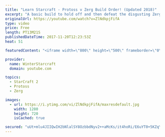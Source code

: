 ```yaml
---
title: "Learn Starcraft - Protoss v Zerg Build Order! (Updated 2018)"
excerpt: "A basic build to hold off and then defeat the disgusting Zerg! Meant for lower level players who have little direction, not for high level players looking for the dankest meta :) -- Watch live at https://www.twitch.tv/wintergaming"
originalUrl: https://youtube.com/watch?v=ZlNdkpjFifA
type: video
price: Free
length: PT13M21S
publishedDateTime: 2017-11-20T12:23:53Z
heat: 51

featuredContent: "<iframe width=\"800\" height=\"500\" frameborder=\"0\" src=\"https://www.youtube.com/embed/ZlNdkpjFifA\" allow=\"accelerometer; autoplay; encrypted-media; gyroscope; picture-in-picture\" allowfullscreen></iframe>"

provider:
  name: WinterStarcraft
  domain: youtube.com

topics:
  - StarCraft 2
  - Protoss
  - Zerg

images:
  - url: https://i.ytimg.com/vi/ZlNdkpjFifA/maxresdefault.jpg
    width: 1280
    height: 720
    isCached: true

secured: "uUt+mlu4JIIQwIH2bNlalSY8OzbbdNyv2++aMcKs/it4hoRi/E6uYT0+5KZqYugPzJDv6wodJg/AAn+bvodsQFNWLpRRH2PjptfD5qje0dDPAFri9hTN2r+BHvCZmlEpa6EUot87AhAo8q2W3mt4c/Zb6LeKIEF16t0o+LVG1WkXOaSjgoLq2elgB/xIii5T592YPGpqlnQZbmVgz6yUQR3T1bkmSLpXOOweNHVubkzY7K941lXZsLozYhHd+ooe2WZZ/gm8OUPV6uqVZLMUkcFfyM1FSTlSn6gWeWoLlMorVj40tBSBURnapBF5G3+dChnghGm7dSLCWDD2Y0I+m4G0Y5fvH7pZ0erPjR8LPMFndYCrHgAuqAzyhwlckB+GdbCr4RBaAKvKIvC/MeIKZa4JyrwjlLgguuWBxsD8cAk=;8pHohrNDGLfU67wsHDvvrw=="
---
```


